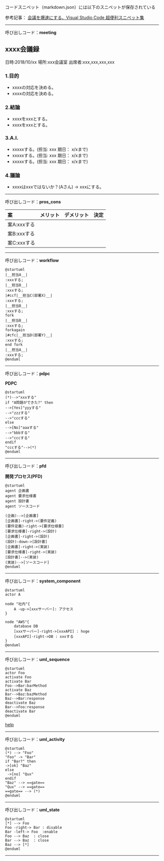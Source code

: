 
コードスニペット（markdown.json）には以下のスニペットが保存されている

参考記事：
[会議を爆速にする、Visual Studio Code 超便利スニペット集](https://qiita.com/kitfactory/items/31cdf80cf1d3d8b42de8)

---

呼び出しコード：**meeting**

## xxxx会議録
日時:2018/10/xx
場所:xxx会議室
出席者:xxx,xxx,xxx,xxx

### 1.目的
* xxxxの対応を決める。
* xxxxの対応を決める。

### 2.結論
* xxxxをxxxとする。
* xxxxをxxxとする。

### 3.A.I.
* xxxxxする。(担当: xxx 期日： x/xまで)
* xxxxxする。(担当: xxx 期日： x/xまで)
* xxxxxする。(担当: xxx 期日： x/xまで)

### 4.議論
* xxxxはxxxではないか？(Aさん)
→ xxxにする。

---

呼び出しコード：**pros_cons**

|案|メリット|デメリット|決定|
|:--|:--|:--|:--|
|案A:xxxする| | | |
|案B:xxxする| | | |
|案C:xxxする| | | |

---

呼び出しコード：**workflow**

```plantuml
@startuml
|__担当A__|
:xxxする;
|__担当B__|
:xxxする;
|#ccf|__担当C(部署X)__|
:xxxする;
|__担当B__|
:xxxする;
fork
|__担当B__|
:xxxする;
forkagain
|#cfc|__担当D(部署Y)__|
:xxxする;
end fork
|__担当A__|
:xxxする;
@enduml
```

---

呼び出しコード：**pdpc**

__PDPC__
```plantuml
@startuml
(*)-->"xxxする"
if "A問題ができた?" then
-->[Yes]"yyyする"
-->"zzzする"
-->"cccする"
else
-->[No]"aaaする"
-->"bbbする"
-->"cccする"
endif
"cccする"-->(*)
@enduml
```

---

呼び出しコード：**pfd**

__開発プロセス(PFD)__
```plantuml
@startuml
agent 企画書
agent 要求仕様書
agent 設計書
agent ソースコード

(企画)-->[企画書]
[企画書]-right->(要件定義)
(要件定義)-right->[要求仕様書]
[要求仕様書]-right->(設計)
[企画書]-right->(設計)
(設計)-down->[設計書]
[企画書]-right->(実装)
[要求仕様書]-right->(実装)
[設計書]-->(実装)
(実装)-->[ソースコード]
@enduml
```

---

呼び出しコード：**system_component**

```plantuml
@startuml
actor A

node "社内"{
    A -up->[xxxサーバー]: アクセス
}

node "AWS"{
    database DB
    [xxxサーバー]-right->[xxxAPI] : hoge
    [xxxAPI]-right->DB : xxxする
}
@enduml
```
---

呼び出しコード：**uml_sequence**

```plantuml
@startuml
actor Foo
activate Foo
activate Bar
Foo-->Bar:barMethod
activate Baz
Bar-->Baz:bazMethod
Baz-->Bar:response
deactivate Baz
Bar-->Foo:response
deactivate Bar
@enduml
```

[help](http://yohshiy.blog.fc2.com/blog-entry-153.html)

---

呼び出しコード：**uml_activity**

```plantuml
@startuml
(*) --> "Foo"
"Foo" -> "Bar"
if "Bar?" then
->[ok] "Baz"
else
 ->[no] "Qux"
endif
"Baz" --> ==gate==
"Qux" --> ==gate==
==gate== --> (*)
@enduml
```

---

呼び出しコード：**uml_state**

```plantuml
@startuml
[*] --> Foo
Foo -right-> Bar : disable
Bar -left-> Foo  :enable
Foo --> Baz  : close
Bar --> Baz  : close
Baz --> [*]
@enduml
```

---


